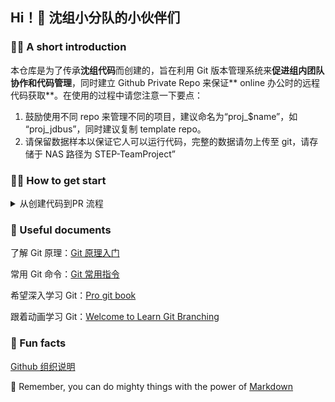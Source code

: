 ## Hi！👋 沈组小分队的小伙伴们 

### 🙋‍♀️ A short introduction

本仓库是为了传承**沈组代码**而创建的，旨在利用 Git 版本管理系统来**促进组内团队协作和代码管理**，同时建立 Github Private Repo 来保证** online 办公时的远程代码获取**。在使用的过程中请您注意一下要点：

1. 鼓励使用不同 repo 来管理不同的项目，建议命名为“proj_$name”，如 “proj_jdbus”，同时建议复制 template repo。
2. 请保留数据样本以保证它人可以运行代码，完整的数据请勿上传至 git，请存储于 NAS 路径为 STEP-TeamProject”

### 👩‍💻 How to get start

<details>

<summary> 从创建代码到PR 流程 </summary>

1️⃣ 首先，确保你的电脑已经安装好 git 并配置好 github 仓库。

2️⃣ 然后克隆对应仓库到您本地机器上
```
git clone https://github.com/chenxia31/Group_shen.git
```
3️⃣ 在进行任何更改之前，请始终确保你的本地仓库是最新的
```
git pull origin main
```
4️⃣ 为了确保项目的组织性和可维护性，请您遵循以下步骤创建和使用分支：

1. 创建分支：基于新建项目或者开发的功能或版本
   ```
   git checkout -b <branch-name> # 请使用具有描述性的分支名称，如 add_timetable_sim#02
   ```
2. 提交更改：在你的分支上进行更改之后，使用一下命令来添加更改到暂存区并提交它们
   ```
   git add .
   git commit -m 'Add a descriptive commit message'
   ```
3. 推送分支：将您的分支推送到远程仓库
   ```
   git push origin <branch-name>
   ```
4. 创建 PR：在 github 上为你的分支创建一个 Pull request，请求团队成员进行代码审查，一旦审查通过并且没有冲突，可以将你的分支合并到对应的项目分支

</details>


### 🧐 Useful documents

了解 Git 原理：[Git 原理入门](https://www.ruanyifeng.com/blog/2018/10/git-internals.html)

常用 Git 命令：[Git 常用指令](https://www.ruanyifeng.com/blog/2015/12/git-cheat-sheet.html)

希望深入学习 Git：[Pro git book](https://git-scm.com/book/zh/v2)

跟着动画学习 Git：[Welcome to Learn Git Branching](https://learngitbranching.js.org/)

### 🍿 Fun facts
[Github 组织说明](https://docs.github.com/zh/organizations)

🧙 Remember, you can do mighty things with the power of [Markdown](https://docs.github.com/github/writing-on-github/getting-started-with-writing-and-formatting-on-github/basic-writing-and-formatting-syntax)
